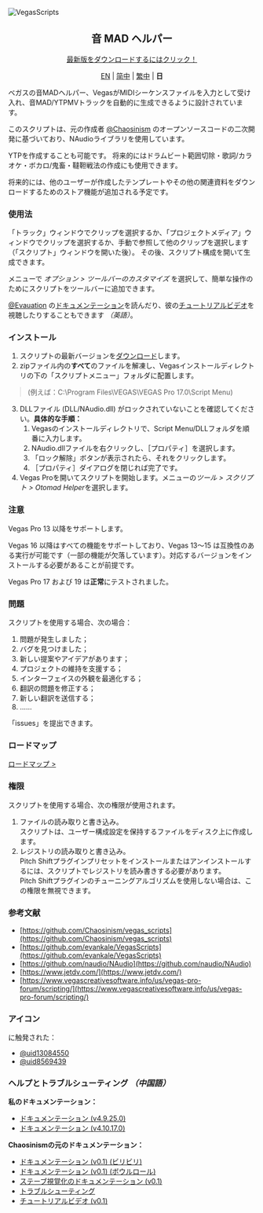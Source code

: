 ![VegasScripts](https://github.com/otomad/VegasScripts/blob/winform/banner.png?raw=true)
<h2 align="center">音 MAD ヘルパー</h2>
<div align="center">
	<p><a href="https://github.com/otomad/VegasScripts/releases/latest">最新版をダウンロードするにはクリック！</a></p>
	<p>
		<a href="README.md">EN</a> |
		<a href="README_zh-CN.md">简中</a> |
		<a href="README_zh-TW.md">繁中</a> |
		<strong>日</strong>
	</p>
</div>

ベガスの音MADヘルパー、VegasがMIDIシーケンスファイルを入力として受け入れ、音MAD/YTPMVトラックを自動的に生成できるように設計されています。

このスクリプトは、元の作成者 [@Chaosinism](https://github.com/Chaosinism) のオープンソースコードの二次開発に基づいており、NAudioライブラリを使用しています。

YTPを作成することも可能です。 将来的にはドラムビート範囲切除・歌詞/カラオケ・ボカロ/鬼畜・韃靼戦法の作成にも使用できます。

将来的には、他のユーザーが作成したテンプレートやその他の関連資料をダウンロードするためのストア機能が追加される予定です。

### 使用法
「トラック」ウィンドウでクリップを選択するか、「プロジェクトメディア」ウィンドウでクリップを選択するか、手動で参照して他のクリップを選択します（「スクリプト」ウィンドウを開いた後）。 その後、スクリプト構成を開いて生成できます。

メニューで *オプション > ツールバーのカスタマイズ* を選択して、簡単な操作のためにスクリプトをツールバーに追加できます。

[@Evauation](https://github.com/Evauation) の[ドキュメンテーション](https://docs.google.com/document/d/1PEkh0_WFDLUAYGD-YzIDNXUQiAKqogEvpuRQhfqz9ng/edit)を読んだり、彼の[チュートリアルビデオ](https://www.youtube.com/watch?v=8vSpzgL_86A)を視聴したりすることもできます *（英語）*。

### インストール
1. スクリプトの最新バージョンを[ダウンロード](https://github.com/otomad/VegasScripts/releases/latest)します。
2. zipファイル内の**すべて**のファイルを解凍し、Vegasインストールディレクトリの下の「スクリプトメニュー」フォルダに配置します。
> (例えば：C:\Program Files\VEGAS\VEGAS Pro 17.0\Script Menu)
3. DLLファイル (DLL/NAudio.dll) がロックされていないことを確認してください。**具体的な手順：**
	1. Vegasのインストールディレクトリで、Script Menu/DLLフォルダを順番に入力します。
	2. NAudio.dllファイルを右クリックし、［プロパティ］を選択します。
	3. 「ロック解除」ボタンが表示されたら、それをクリックします。
	4. ［プロパティ］ダイアログを閉じれば完了です。
4. Vegas Proを開いてスクリプトを開始します。メニューの*ツール > スクリプト > Otomad Helper*を選択します。

### **注意**
Vegas Pro 13 以降をサポートします。

Vegas 16 以降はすべての機能をサポートしており、Vegas 13〜15 は互換性のある実行が可能です（一部の機能が欠落しています）。対応するバージョンをインストールする必要があることが前提です。

Vegas Pro 17 および 19 は**正常**にテストされました。

### 問題
スクリプトを使用する場合、次の場合：
1. 問題が発生しました；
2. バグを見つけました；
3. 新しい提案やアイデアがあります；
4. プロジェクトの維持を支援する；
5. インターフェイスの外観を最適化する；
6. 翻訳の問題を修正する；
7. 新しい翻訳を送信する；
8. ……

「issues」を提出できます。

### ロードマップ
[ロードマップ >](ROADMAP.md)

### 権限
スクリプトを使用する場合、次の権限が使用されます。
1. ファイルの読み取りと書き込み。<br />
	スクリプトは、ユーザー構成設定を保持するファイルをディスク上に作成します。
2. レジストリの読み取りと書き込み。<br />
	Pitch Shiftプラグインプリセットをインストールまたはアンインストールするには、スクリプトでレジストリを読み書きする必要があります。<br />
	Pitch Shiftプラグインのチューニングアルゴリズムを使用しない場合は、この権限を無視できます。

### 参考文献
* [https://github.com/Chaosinism/vegas_scripts](https://github.com/Chaosinism/vegas_scripts)
* [https://github.com/evankale/VegasScripts](https://github.com/evankale/VegasScripts)
* [https://github.com/naudio/NAudio](https://github.com/naudio/NAudio)
* [https://www.jetdv.com/](https://www.jetdv.com/)
* [https://www.vegascreativesoftware.info/us/vegas-pro-forum/scripting/](https://www.vegascreativesoftware.info/us/vegas-pro-forum/scripting/)

### アイコン
に触発された：
* [@uid13084550](https://space.bilibili.com/13084550)
* [@uid8569439](https://space.bilibili.com/8569439)

### ヘルプとトラブルシューティング *（中国語）*
**私のドキュメンテーション：**
* [ドキュメンテーション (v4.9.25.0)](https://www.bilibili.com/read/cv13335178)
* [ドキュメンテーション (v4.10.17.0)](https://www.bilibili.com/read/cv13614419)

**Chaosinismの元のドキュメンテーション：**
* [ドキュメンテーション (v0.1) (ビリビリ)](https://www.bilibili.com/read/cv392013)
* [ドキュメンテーション (v0.1) (ボウルロール)](https://bowlroll.net/user/261124)
* [ステーブ視覚化のドキュメンテーション (v0.1)](https://www.bilibili.com/read/cv1027442)
* [トラブルシューティング](https://www.bilibili.com/read/cv495309)
* [チュートリアルビデオ (v0.1)](https://www.bilibili.com/video/av22226321)
